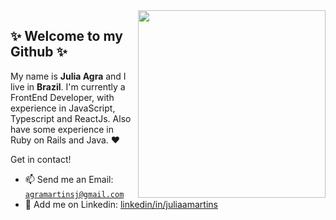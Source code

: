 <img align="right" src="https://www.grmdocumentmanagement.com/wp-content/uploads/2020/10/medical-coding-workflow.png" width="300"/>

## ✨ Welcome to my Github ✨

My name is **Julia Agra** and I live in **Brazil**. I'm currently a FrontEnd Developer, with experience in JavaScript, Typescript and ReactJs. Also have some experience in Ruby on Rails and Java. :heart:

Get in contact!
<!-- :speech_balloon: Add me on discord: [`TiaGoiNsaNy#9903`](https://discord.com/users/568182075929395210)-->
- :mailbox: Send me an Email: [`agramartinsj@gmail.com`](maito:agramartinsj@gmail.com)
- :busts_in_silhouette: Add me on Linkedin: [linkedin/in/juliaamartins](https://www.linkedin.com/in/juliaamartins/)

<!--
**martinsju/martinsju** is a ✨ _special_ ✨ repository because its `README.md` (this file) appears on your GitHub profile.

Here are some ideas to get you started:

- 🔭 I’m currently working on ...
- 🌱 I’m currently learning ...
- 👯 I’m looking to collaborate on ...
- 🤔 I’m looking for help with ...
- 💬 Ask me about ...
- 📫 How to reach me: ...
- 😄 Pronouns: ...
- ⚡ Fun fact: ...
-->
